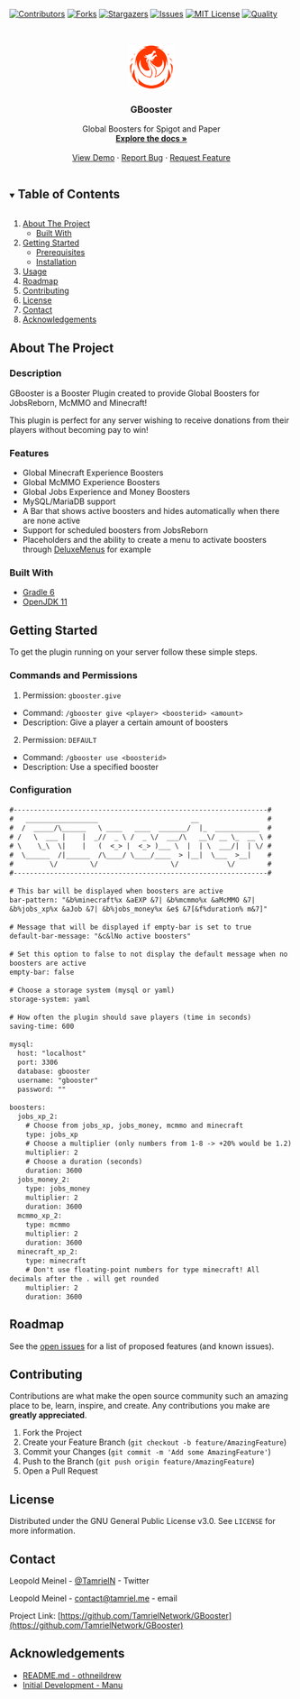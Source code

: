<!-- PROJECT SHIELDS -->
[![Contributors][contributors-shield]][contributors-url]
[![Forks][forks-shield]][forks-url]
[![Stargazers][stars-shield]][stars-url]
[![Issues][issues-shield]][issues-url]
[![MIT License][license-shield]][license-url]
[![Quality][quality-shield]][quality-url]

<!-- PROJECT LOGO -->
<br />
<p align="center">
  <a href="https://github.com/TamrielNetwork/GBooster">
    <img src="images/logo.png" alt="Logo" width="80" height="80">
  </a>

  <h3 align="center">GBooster</h3>

  <p align="center">
    Global Boosters for Spigot and Paper
    <br />
    <a href="https://github.com/TamrielNetwork/GBooster"><strong>Explore the docs »</strong></a>
    <br />
    <br />
    <a href="https://github.com/TamrielNetwork/GBooster">View Demo</a>
    ·
    <a href="https://github.com/TamrielNetwork/GBooster/issues">Report Bug</a>
    ·
    <a href="https://github.com/TamrielNetwork/GBooster/issues">Request Feature</a>
  </p>

<!-- TABLE OF CONTENTS -->
<details open="open">
  <summary><h2 style="display: inline-block">Table of Contents</h2></summary>
  <ol>
    <li>
      <a href="#about-the-project">About The Project</a>
      <ul>
        <li><a href="#built-with">Built With</a></li>
      </ul>
    </li>
    <li>
      <a href="#getting-started">Getting Started</a>
      <ul>
        <li><a href="#prerequisites">Prerequisites</a></li>
        <li><a href="#installation">Installation</a></li>
      </ul>
    </li>
    <li><a href="#usage">Usage</a></li>
    <li><a href="#roadmap">Roadmap</a></li>
    <li><a href="#contributing">Contributing</a></li>
    <li><a href="#license">License</a></li>
    <li><a href="#contact">Contact</a></li>
    <li><a href="#acknowledgements">Acknowledgements</a></li>
  </ol>
</details>

<!-- ABOUT THE PROJECT -->
## About The Project

### Description

GBooster is a Booster Plugin created to provide Global Boosters for JobsReborn, McMMO and Minecraft!

This plugin is perfect for any server wishing to receive donations from their players without becoming pay to win!

### Features

* Global Minecraft Experience Boosters
* Global McMMO Experience Boosters
* Global Jobs Experience and Money Boosters
* MySQL/MariaDB support
* A Bar that shows active boosters and hides automatically when there are none active
* Support for scheduled boosters from JobsReborn
* Placeholders and the ability to create a menu to activate boosters through [DeluxeMenus](https://www.spigotmc.org/resources/deluxemenus.11734/) for example

### Built With

* [Gradle 6](https://docs.gradle.org/6.8.3/release-notes.html)
* [OpenJDK 11](https://sourceforge.net/projects/openjdk11/)


<!-- GETTING STARTED -->
## Getting Started

To get the plugin running on your server follow these simple steps.

### Commands and Permissions

1. Permission: `gbooster.give`
 * Command: `/gbooster give <player> <boosterid> <amount>`
 * Description: Give a player a certain amount of boosters
2. Permission: `DEFAULT`
 * Command: `/gbooster use <boosterid>`
 * Description: Use a specified booster

### Configuration

```
#---------------------------------------------------------------#
#   __________________                       __                 #
#  /  _____/\______   \ ____   ____  _______/  |_  ___________  #
# /   \  ___ |    |  _//  _ \ /  _ \/  ___/\   __\/ __ \_  __ \ #
# \    \_\  \|    |   (  <_> |  <_> )___ \  |  | \  ___/|  | \/ #
#  \______  /|______  /\____/ \____/____  > |__|  \___  >__|    #
#         \/        \/                  \/            \/        #
#---------------------------------------------------------------#

# This bar will be displayed when boosters are active
bar-pattern: "&b%minecraft%x &aEXP &7| &b%mcmmo%x &aMcMMO &7| &b%jobs_xp%x &aJob &7| &b%jobs_money%x &e$ &7[&f%duration% m&7]"

# Message that will be displayed if empty-bar is set to true
default-bar-message: "&c&lNo active boosters"

# Set this option to false to not display the default message when no boosters are active
empty-bar: false

# Choose a storage system (mysql or yaml)
storage-system: yaml

# How often the plugin should save players (time in seconds)
saving-time: 600

mysql:
  host: "localhost"
  port: 3306
  database: gbooster
  username: "gbooster"
  password: ""

boosters:
  jobs_xp_2:
    # Choose from jobs_xp, jobs_money, mcmmo and minecraft
    type: jobs_xp
    # Choose a multiplier (only numbers from 1-8 -> +20% would be 1.2)
    multiplier: 2
    # Choose a duration (seconds)
    duration: 3600
  jobs_money_2:
    type: jobs_money
    multiplier: 2
    duration: 3600
  mcmmo_xp_2:
    type: mcmmo
    multiplier: 2
    duration: 3600
  minecraft_xp_2:
    type: minecraft
    # Don't use floating-point numbers for type minecraft! All decimals after the . will get rounded
    multiplier: 2
    duration: 3600
```

<!-- ROADMAP -->
## Roadmap

See the [open issues](https://github.com/TamrielNetwork/GBooster/issues) for a list of proposed features (and known issues).

<!-- CONTRIBUTING -->
## Contributing

Contributions are what make the open source community such an amazing place to be, learn, inspire, and create. Any contributions you make are **greatly appreciated**.

1. Fork the Project
2. Create your Feature Branch (`git checkout -b feature/AmazingFeature`)
3. Commit your Changes (`git commit -m 'Add some AmazingFeature'`)
4. Push to the Branch (`git push origin feature/AmazingFeature`)
5. Open a Pull Request

<!-- LICENSE -->
## License

Distributed under the GNU General Public License v3.0. See `LICENSE` for more information.

<!-- CONTACT -->
## Contact

Leopold Meinel - [@TamrielN](https://twitter.com/TamrielN) - Twitter

Leopold Meinel - [contact@tamriel.me](mailto:contact@tamriel.me) - email

Project Link: [https://github.com/TamrielNetwork/GBooster](https://github.com/TamrielNetwork/GBooster)

<!-- ACKNOWLEDGEMENTS -->
## Acknowledgements

* [README.md - othneildrew](https://github.com/othneildrew/Best-README-Template)
* [Initial Development - Manu](https://github.com/zManu27/)

<!-- MARKDOWN LINKS & IMAGES -->
[contributors-shield]: https://img.shields.io/github/contributors-anon/TamrielNetwork/GBooster?style=for-the-badge
[contributors-url]: https://github.com/TamrielNetwork/GBooster/graphs/contributors
[forks-shield]: https://img.shields.io/github/forks/TamrielNetwork/GBooster?label=Forks&style=for-the-badge
[forks-url]: https://github.com/TamrielNetwork/GBooster/network/members
[stars-shield]: https://img.shields.io/github/stars/TamrielNetwork/GBooster?style=for-the-badge
[stars-url]: https://github.com/TamrielNetwork/GBooster/stargazers
[issues-shield]: https://img.shields.io/github/issues/TamrielNetwork/GBooster?style=for-the-badge
[issues-url]: https://github.com/TamrielNetwork/GBooster/issues
[license-shield]: https://img.shields.io/github/license/TamrielNetwork/GBooster?style=for-the-badge
[license-url]: https://github.com/TamrielNetwork/GBooster/blob/main/LICENSE
[quality-shield]: https://img.shields.io/scrutinizer/quality/g/TamrielNetwork/GBooster?label=quality&style=for-the-badge
[quality-url]: https://scrutinizer-ci.com/g/TamrielNetwork/GBooster/reports/
